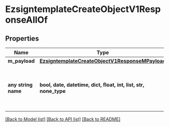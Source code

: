 # EzsigntemplateCreateObjectV1ResponseAllOf


## Properties
Name | Type | Description | Notes
------------ | ------------- | ------------- | -------------
**m_payload** | [**EzsigntemplateCreateObjectV1ResponseMPayload**](EzsigntemplateCreateObjectV1ResponseMPayload.md) |  | 
**any string name** | **bool, date, datetime, dict, float, int, list, str, none_type** | any string name can be used but the value must be the correct type | [optional]

[[Back to Model list]](../README.md#documentation-for-models) [[Back to API list]](../README.md#documentation-for-api-endpoints) [[Back to README]](../README.md)


